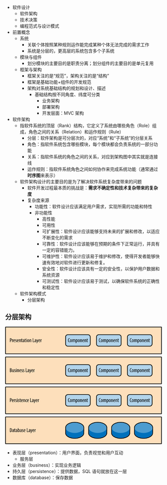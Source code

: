 - 软件设计
  - 软件架构
  - 技术决策
  - 编程范式与设计模式
- 前置概念
  - 系统
    - 关联个体按照某种规则运作能完成某种个体无法完成的需求工作
    - 系统是分层的，更高层的系统包含多个子系统
  - 模块与组件
    - 划分模块的主要目的是职责分离；划分组件的主要目的是单元复用
  - 框架与架构
    - 框架关注的是“规范”，架构关注的是“结构”
    - 框架是基础功能+组件的开发规范
    - 架构对系统基础结构的规划和设计、描述
      - 基础结构按不同角度、纬度可分类
        - 业务架构
        - 部署架构
        - 开发层面：MVC 架构
- 软件架构
  - 指软件系统的顶层（Rank）结构，它定义了系统由哪些角色（Role）组成，角色之间的关系（Relation）和运作规则（Rule）
    - 分层：软件架构是可分层次的，对应“系统”和“子系统”的分层关系
    - 角色：指软件系统包含哪些模块，每个模块都会负责系统的一部分功能
    - 关系：指软件系统的角色之间的关系，对应到架构图中其实就是连接线
    - 运作规则：指软件系统角色之间如何协作来完成系统功能（通常通过**时序图**来表示）
  - 软件架构设计的主要目的是为了解决软件系统复杂度带来的问题
    - 软件开发过程最本质的挑战是：**需求不确定性和技术复杂带来的复杂度**
    - 复杂度来源
      - 功能性：软件设计应该满足用户需求，实现所需的功能和特性
      - 非功能性
        - 高性能
        - 可用性
        - 可扩展性：软件设计应该能够支持未来的扩展和修改，以适应不断变化的需求
        - 可靠性：软件设计应该能够在预期的条件下正常运行，并具有一定的容错能力。
        - 可维护性：软件设计应该易于维护和修改，使得开发者能够快速有效地对软件进行更新和修复。
        - 安全性：软件设计应该具有一定的安全性，以保护用户数据和系统资源
        - 可测试性：软件设计应该易于测试，以确保软件系统的正确性和稳定性
  - 软件架构模式
    - 分层架构

## 分层架构

![图 0](./images/1706901080164.png)  

- 表现层（presentation）：用户界面，负责视觉和用户互动
  - 服务层
- 业务层（business）：实现业务逻辑
- 持久层（persistence）：提供数据，SQL 语句就放在这一层
- 数据库（database）：保存数据